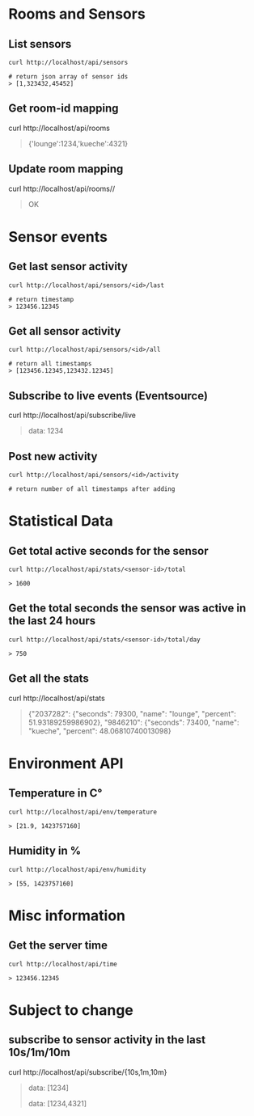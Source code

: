 # Rooms and Sensors

## List sensors

    curl http://localhost/api/sensors
    
    # return json array of sensor ids
    > [1,323432,45452]
    
## Get room-id mapping

  curl http://localhost/api/rooms

  > {'lounge':1234,'kueche':4321}

## Update room mapping

  curl http://localhost/api/rooms/<name>/<ident>

  > OK

# Sensor events

## Get last sensor activity

    curl http://localhost/api/sensors/<id>/last

    # return timestamp 
    > 123456.12345

## Get all sensor activity

    curl http://localhost/api/sensors/<id>/all

    # return all timestamps
    > [123456.12345,123432.12345]

## Subscribe to live events (Eventsource)

  curl http://localhost/api/subscribe/live

  > data: 1234

## Post new activity

    curl http://localhost/api/sensors/<id>/activity

    # return number of all timestamps after adding

# Statistical Data

## Get total active seconds for the sensor

    curl http://localhost/api/stats/<sensor-id>/total

    > 1600
    
## Get the total seconds the sensor was active in the last 24 hours

    curl http://localhost/api/stats/<sensor-id>/total/day

    > 750

## Get all the stats

  curl http://localhost/api/stats

  > {"2037282": {"seconds": 79300, "name": "lounge", "percent": 51.93189259986902}, "9846210": {"seconds": 73400, "name": "kueche", "percent": 48.06810740013098}

# Environment API
## Temperature in C°

    curl http://localhost/api/env/temperature
    
    > [21.9, 1423757160]
    
## Humidity in %

    curl http://localhost/api/env/humidity
    
    > [55, 1423757160]

# Misc information

## Get the server time

    curl http://localhost/api/time

    > 123456.12345

# Subject to change

## subscribe to sensor activity in the last 10s/1m/10m

  curl http://localhost/api/subscribe/{10s,1m,10m}

  > data: [1234]
  >
  > data: [1234,4321]


